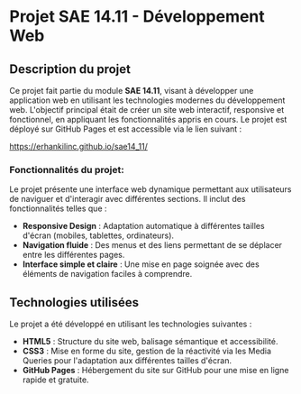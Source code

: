 # Projet SAE 14.11 - Développement Web

## Description du projet

Ce projet fait partie du module **SAE 14.11**, visant à développer une application web en utilisant les technologies modernes du développement web. L'objectif principal était de créer un site web interactif, responsive et fonctionnel, en appliquant les fonctionnalités appris en cours. Le projet est déployé sur GitHub Pages et est accessible via le lien suivant : 

https://erhankilinc.github.io/sae14_11/

### Fonctionnalités du projet:
Le projet présente une interface web dynamique permettant aux utilisateurs de naviguer et d'interagir avec différentes sections. Il inclut des fonctionnalités telles que :
- **Responsive Design** : Adaptation automatique à différentes tailles d'écran (mobiles, tablettes, ordinateurs).
- **Navigation fluide** : Des menus et des liens permettant de se déplacer entre les différentes pages.
- **Interface simple et claire** : Une mise en page soignée avec des éléments de navigation faciles à comprendre.

## Technologies utilisées

Le projet a été développé en utilisant les technologies suivantes :

- **HTML5** : Structure du site web, balisage sémantique et accessibilité.
- **CSS3** : Mise en forme du site, gestion de la réactivité via les Media Queries pour l'adaptation aux différentes tailles d'écran.
- **GitHub Pages** : Hébergement du site sur GitHub pour une mise en ligne rapide et gratuite.

